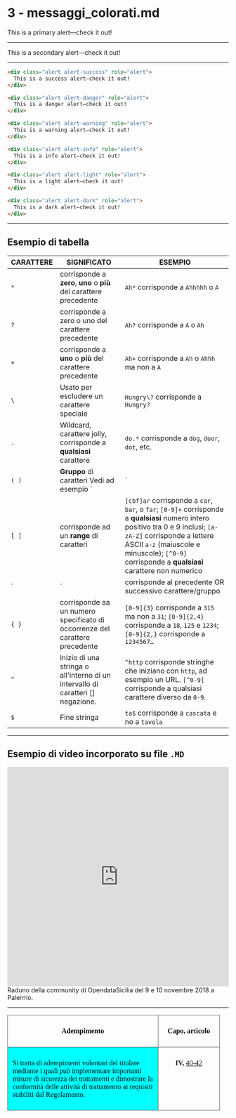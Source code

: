
# 3 - messaggi_colorati.md


<div class="alert alert-primary" role="alert">
This is a primary alert—check it out!
</div>

---


<div class="alert alert-secondary" role="alert">
  This is a secondary alert—check it out!
</div>

---

```html
<div class="alert alert-success" role="alert">
  This is a success alert—check it out!
</div>
```


```html
<div class="alert alert-danger" role="alert">
  This is a danger alert—check it out!
</div>
```

```html
<div class="alert alert-warning" role="alert">
  This is a warning alert—check it out!
</div>
```

```html
<div class="alert alert-info" role="alert">
  This is a info alert—check it out!
</div>
```

```html
<div class="alert alert-light" role="alert">
  This is a light alert—check it out!
</div>
```

```html
<div class="alert alert-dark" role="alert">
  This is a dark alert—check it out!
</div>
```

---

## Esempio di tabella

CARATTERE|SIGNIFICATO|ESEMPIO
---------|-----------|------
`*` | corrisponde a **zero**, **uno** o **più** del carattere precedente | `Ah*` corrisponde a `Ahhhhh` o `A`
`?` | corrisponde a zero o uno del carattere precedente |	`Ah?` corrisponde a `A` o `Ah`
`+` | corrisponde a **uno** o **più** del carattere precedente  |	`Ah+` corrisponde a `Ah` o `Ahhh` ma non a  `A`
`\` | Usato per escludere un carattere speciale | `Hungry\?` corrisponde a `Hungry?`
`.` | Wildcard, carattere jolly, corrisponde a **qualsiasi** carattere |	`do.*` corrisponde a `dog`, `door`, `dot`, etc.
`( )` | **Gruppo** di caratteri	Vedi ad esempio `|`
`[ ]` | corrisponde ad un **range** di caratteri | `[cbf]ar` corrisponde a `car`, `bar`, o `far`; `[0-9]+` corrisponde a **qualsiasi** numero intero positivo tra 0 e 9 inclusi; `[a-zA-Z]` corrisponde a lettere ASCII `a-z` (maiuscole e minuscole); `[^0-9]` corrisponde a **qualsiasi** carattere non numerico
`|` | corrisponde al precedente OR successivo carattere/gruppo |	`(Mon)|(Tues)day` corrisponde a `Monday` o `Tuesday`
`{ }` | corrisponde aa un numero specificato di occorrenze del carattere precedente | `[0-9]{3}` corrisponde a `315` ma non a  `31`; `[0-9]{2,4}` corrisponde a `18`, `125` e  `1234`; `[0-9]{2,}` corrisponde a `1234567…`
`^` | Inizio di una stringa o all'interno di un intervallo di caratteri [] negazione.	| `^http` corrisponde stringhe che iniziano con `http`, ad esempio un URL. `[^0-9]` corrisponde a qualsiasi carattere diverso da `0-9`.
`$` | Fine stringa | `ta$` corrisponde a `cascata` e no a `tavola`

---
 
## Esempio di video incorporato su file `.MD` 
 
<iframe width="100%" height="500" src="https://www.youtube.com/embed/Zj2Kosq-v6k" frameborder="0" allow="autoplay; encrypted-media" allowfullscreen></iframe>
<span class="footer_small">Raduno della community di OpendataSicilia del 9 e 10 novembre 2018 a Palermo.</span>

---


<table cellspacing="0" cellpadding="0" style="width:96%">
    <thead>
    <tr><th style="text-align:center;width:71%;color:#0c0c0f;vertical-align:Top;padding-top:11px;padding-bottom:11px;padding-left:11px;padding-right:11px;border:solid 0.5px #666666"><p style="color:#0c0c0f;font-family:Verdana"><span  style="color:#0c0c0f;font-family:Verdana">Adempimento</span></p></th><th style="text-align:center;width:29%;color:#0c0c0f;vertical-align:Top;padding-top:11px;padding-bottom:11px;padding-left:11px;padding-right:11px;border:solid 0.5px #666666"><p style="color:#0c0c0f;font-family:Verdana"><span  style="color:#0c0c0f;font-family:Verdana">Capo, articolo</span></p></th></tr>
    </thead><tbody>
    <tr><td style="background-color:#00ffff;color:#0c0c0f;vertical-align:Top;padding-top:11px;padding-bottom:11px;padding-left:11px;padding-right:11px;border:solid 0.5px #666666"><p style="background-color:#00ffff;color:#0c0c0f;font-family:Verdana;margin-bottom:15"><span  style="background-color:#00ffff;color:#0c0c0f;font-family:Verdana">Si tratta di adempimenti volontari del titolare mediante i quali può implementare importanti misure di sicurezza dei trattamenti e dimostrare la conformità delle attività di trattamento ai requisiti stabiliti dal Regolamento.</span></p></td><td style="text-align:center;vertical-align:Top;padding-top:11px;padding-bottom:11px;padding-left:11px;padding-right:11px;border:solid 0.5px #666666"><p style="font-family:Verdana;margin-bottom:15"><span  style="font-family:Verdana"><span style="font-weight:bold">IV, </span><a href="http://www.altalex.com/documents/leggi/2018/03/05/titolare-e-responsabile-del-trattamento-gdpr#art40" target="_blank">40-42</a></span></p></td></tr>
    </tbody></table>
